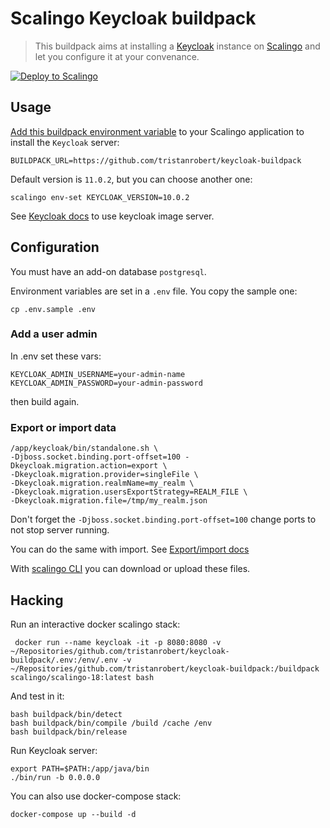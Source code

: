 # Scalingo Keycloak buildpack

> This buildpack aims at installing a [Keycloak](https://keycloak.org) instance on [Scalingo](https://www.scalingo.com) and let you configure it at your convenance.

[![Deploy to Scalingo](https://cdn.scalingo.com/deploy/button.svg)](https://my.scalingo.com/deploy?source=https://github.com/tristanrobert/keycloak-buildpack)

## Usage

[Add this buildpack environment variable][1] to your Scalingo application to install the `Keycloak` server:

```shell
BUILDPACK_URL=https://github.com/tristanrobert/keycloak-buildpack
```

Default version is `11.0.2`, but you can choose another one:

```shell
scalingo env-set KEYCLOAK_VERSION=10.0.2
```

See [Keycloak docs](https://github.com/keycloak/keycloak-containers/tree/master/server) to use keycloak image server.

## Configuration

You must have an add-on database `postgresql`.

Environment variables are set in a `.env` file. You copy the sample one:

```shell
cp .env.sample .env
```

### Add a user admin

In .env set these vars:

```shell
KEYCLOAK_ADMIN_USERNAME=your-admin-name
KEYCLOAK_ADMIN_PASSWORD=your-admin-password
```

then build again.

### Export or import data

```shell
/app/keycloak/bin/standalone.sh \
-Djboss.socket.binding.port-offset=100 -Dkeycloak.migration.action=export \
-Dkeycloak.migration.provider=singleFile \
-Dkeycloak.migration.realmName=my_realm \
-Dkeycloak.migration.usersExportStrategy=REALM_FILE \
-Dkeycloak.migration.file=/tmp/my_realm.json
```

Don't forget the `-Djboss.socket.binding.port-offset=100` change ports to not stop server running.

You can do the same with import. See [Export/import docs](https://www.keycloak.org/docs/latest/server_admin/index.html#_export_import)

With [scalingo CLI](https://doc.scalingo.com/platform/app/tasks#upload-an-archive-and-extract-it-on-the-server) you can download or upload these files.

## Hacking

Run an interactive docker scalingo stack:

```shell
 docker run --name keycloak -it -p 8080:8080 -v ~/Repositories/github.com/tristanrobert/keycloak-buildpack/.env:/env/.env -v ~/Repositories/github.com/tristanrobert/keycloak-buildpack:/buildpack scalingo/scalingo-18:latest bash
```

And test in it:

```shell
bash buildpack/bin/detect
bash buildpack/bin/compile /build /cache /env
bash buildpack/bin/release
```

Run Keycloak server:

```shell
export PATH=$PATH:/app/java/bin
./bin/run -b 0.0.0.0
```

You can also use docker-compose stack:

```shell
docker-compose up --build -d
```

[1]: https://doc.scalingo.com/platform/deployment/buildpacks/custom
